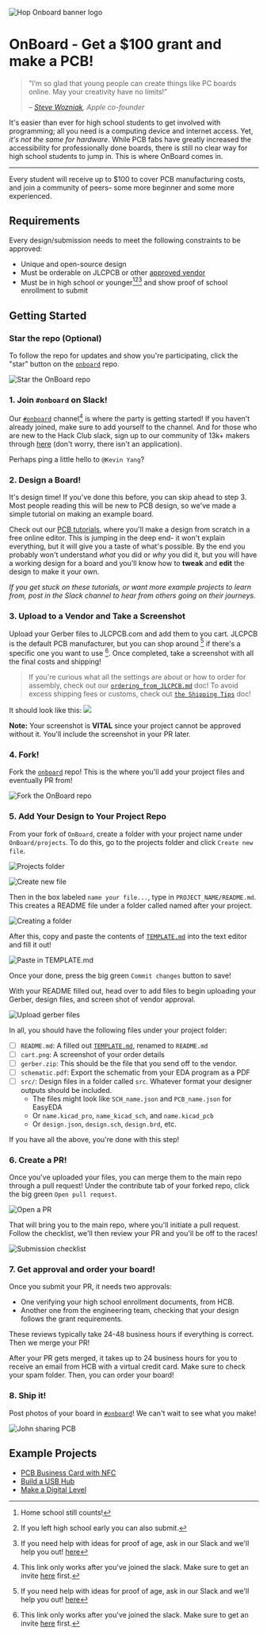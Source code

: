 ![Hop Onboard banner logo](https://cloud-b3h81o0df-hack-club-bot.vercel.app/0onboard_github.png)

# OnBoard - Get a $100 grant and make a PCB!

> "I’m so glad that young people can create things like PC boards online. May your creativity have no limits!”
>
> _– [Steve Wozniak](https://en.wikipedia.org/wiki/Steve_Wozniak), Apple co-founder_

It's easier than ever for high school students to get involved with programming; all you need is a computing device and internet access. Yet, *it's not the same for hardware*. While PCB fabs have greatly increased the accessibility for professionally done boards, there is still no clear way for high school students to jump in. This is where OnBoard comes in.

---

Every student will receive up to $100 to cover PCB manufacturing costs, and join a community of peers– some more beginner and some more experienced.

## Requirements

Every design/submission needs to meet the following constraints to be approved:

- Unique and open-source design
- Must be orderable on JLCPCB or other [approved vendor](https://github.com/hackclub/OnBoard/blob/main/docs/VENDORS.md)
- Must be in high school or younger[^1][^2][^3] and show proof of school enrollment to submit

[^1]: Home school still counts!
[^2]: If you left high school early you can also submit.
[^3]: If you need help with ideas for proof of age, ask in our Slack and we'll help you out! [here](https://hackclub.com/slack/?event=onboard)

## Getting Started

### Star the repo (Optional)

To follow the repo for updates and show you're participating, click the "star" button on the [`onboard`](https://github.com/hackclub/OnBoard/) repo.

![Star the OnBoard repo](docs/images/directions/star-repo.png)

### 1. Join `#onboard` on Slack!

Our [`#onboard`](https://hackclub.slack.com/archives/C056AMWSFKJ) channel[^4] is where the party is getting started! If you haven't already joined, make sure to add yourself to the channel. And for those who are new to the Hack Club slack, sign up to our community of 13k+ makers through [here](https://hackclub.com/slack/?event=onboard) (don't worry, there isn't an application).

[^4]: This link only works after you've joined the slack. Make sure to get an invite [here](https://hackclub.com/slack/?event=onboard) first.

Perhaps ping a little hello to `@Kevin Yang`?

### 2. Design a Board!

It's design time! If you've done this before, you can skip ahead to step 3. Most people reading this will be new to PCB design, so we've made a simple tutorial on making an example board.

Check out our [PCB tutorials](https://jams.hackclub.com/tag/pcb), where you'll make a design from scratch in a free online editor. This is jumping in the deep end- it won't explain everything, but it will give you a taste of what's possible. By the end you probably won't understand _what_ you did or _why_ you did it, but you will have a working design for a board and you'll know how to **tweak** and **edit** the design to make it your own.

_If you get stuck on these tutorials, or want more example projects to learn from, post in the Slack channel to hear from others going on their journeys._

### 3. Upload to a Vendor and Take a Screenshot

Upload your Gerber files to JLCPCB.com and add them to you cart. JLCPCB is the default PCB manufacturer, but you can shop around [^3] if there's a specific one you want to use [^4]. Once completed, take a screenshot with all the final costs and shipping!
> If you're curious what all the settings are about or how to order for assembly, check out our [`ordering_from_JLCPCB.md`](./docs/ordering_from_JLCPCB.md) doc!
> To avoid excess shipping fees or customs, check out [`the Shipping Tips`](./community/shipping.md) doc!

It should look like this:
![](./docs/images/ordering/cart.png)

**Note:** Your screenshot is **VITAL** since your project cannot be approved without it. You'll include the screenshot in your PR later.

[^3]: Don't know which ones you can use? Check out [`VENDORS.md`](docs/VENDORS.md) for more info!
[^4]: If outside the US you may be charged customs which aren't covered by the grant! Check beforehand.

### 4. Fork!

Fork the [`onboard`](https://github.com/hackclub/OnBoard/) repo! This is the where you'll add your project files and eventually PR from!

![Fork the OnBoard repo](docs/images/directions/OnBoard-Fork.png)

### 5. Add Your Design to Your Project Repo

From your fork of `OnBoard`, create a folder with your project name under `OnBoard/projects`. To do this, go to the projects folder and click `Create new file`.

![Projects folder](/docs/images/directions/projects.png)

![Create new file](/docs/images/directions/add-file.png)

Then in the box labeled `name your file...`, type in `PROJECT_NAME/README.md`. This creates a README file under a folder called named after your project.

![Creating a folder](/docs/images/directions//creating-a-folder-highlighted.png)

After this, copy and paste the contents of [`TEMPLATE.md`](./projects/!Template/TEMPLATE.md?plain=1) into the text editor and fill it out!

![Paste in TEMPLATE.md](docs/images/directions/paste-in-template.png)

Once your done, press the big green `Commit changes` button to save!

With your README filled out, head over to add files to begin uploading your Gerber, design files, and screen shot of vendor approval.

![Upload gerber files](docs/images/directions/adding-gerbers.png)

In all, you should have the following files under your project folder:
- [ ] `README.md`: A filled out [`TEMPLATE.md`](./projects/!Template/TEMPLATE.md?plain=1), renamed to `README.md`
- [ ] `cart.png`: A screenshot of your order details
- [ ] `gerber.zip`: This should be the file that you send off to the vendor.
- [ ] `schematic.pdf`: Export the schematic from your EDA program as a PDF
- [ ] `src/`: Design files in a folder called `src`. Whatever format your designer outputs should be included.
    - The files might look like `SCH_name.json` and `PCB_name.json` for EasyEDA
    - Or `name.kicad_pro`, `name_kicad_sch`, and `name.kicad_pcb`
    - Or `design.json`, `design.sch`, `design.brd`, etc.

If you have all the above, you're done with this step!

### 6. Create a PR!

Once you've uploaded your files, you can merge them to the main repo through a pull request! Under the contribute tab of your forked repo, click the big green `Open pull request`.

![Open a PR](docs/images/directions/open-pr.png)

That will bring you to the main repo, where you'll initiate a pull request. Follow the checklist, we'll then review your PR and you'll be off to the races!

![Submission checklist](docs/images/directions/submission-checklist.png)

### 7. Get approval and order your board!

Once you submit your PR, it needs two approvals:
- One verifying your high school enrollment documents, from HCB.
- Another one from the engineering team, checking that your design follows the grant requirements.

These reviews typically take 24-48 business hours if everything is correct. Then we merge your PR!

After your PR gets merged, it takes up to 24 business hours for you to receive an email from HCB with a virtual credit card. Make sure to check your spam folder. Then, you can order your board!

### 8. Ship it!

Post photos of your board in [`#onboard`](https://hackclub.slack.com/archives/C056AMWSFKJ)! We can't wait to see what you make!

![John sharing PCB](docs/images/directions/john-sharing-pcb.png)

## Example Projects

- [PCB Business Card with NFC](https://jams.hackclub.com/jam/hacker-card)
- [Build a USB Hub](https://jams.hackclub.com/batch/usb-hub)
- [Make a Digital Level](https://jams.hackclub.com/batch/sparkletilt-pcb)
